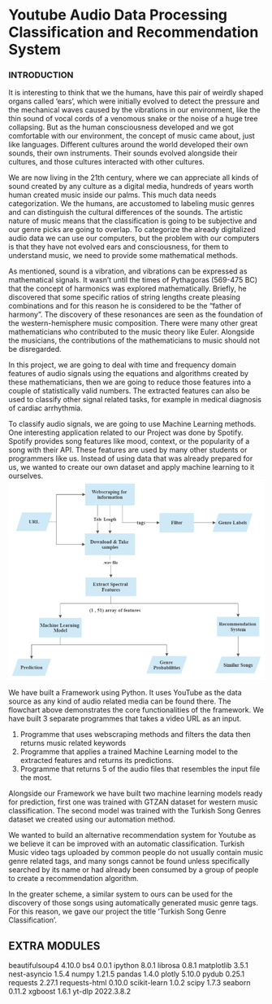 # Youtube Audio Data Processing Classification and Recommendation System
  
### INTRODUCTION
It is interesting to think that we the humans, have this pair of weirdly shaped organs called ‘ears’, which were initially evolved to detect the pressure and the mechanical waves caused by the vibrations in our environment, like the thin sound of vocal cords of a venomous snake or the noise of a huge tree collapsing. But as the human consciousness developed and we got comfortable with our environment, the concept of music came about, just like languages. Different cultures around the world developed their own sounds, their own instruments. Their sounds evolved alongside their cultures, and those cultures interacted with other cultures.
    
We are now living in the 21th century, where we can appreciate all kinds of sound created by any culture as a digital media, hundreds of years worth human created music inside our palms. This much data needs categorization. We the humans, are accustomed to labeling music genres and can distinguish the cultural differences of the sounds. The artistic nature of music means that the classification is going to be subjective and our genre picks are going to overlap. To categorize the already digitalized audio data we can use our computers, but the problem with our computers is that they have not evolved ears and consciousness, for them to understand music, we need to provide some mathematical methods. 

As mentioned, sound is a vibration, and vibrations can be expressed as mathematical signals. It wasn’t until the times of Pythagoras (569-475 BC) that the concept of harmonics was explored mathematically. Briefly, he discovered that some specific ratios of string lengths create pleasing combinations and for this reason he is considered to be the “father of harmony”. The discovery of these resonances are seen as the foundation of the western-hemisphere music composition. There were many other great mathematicians who contributed to the music theory like Euler. Alongside the musicians, the contributions of the mathematicians to music should not be disregarded.

In this project, we are going to deal with time and frequency domain features of audio signals using the equations and algorithms created by these mathematicians, then we are going to reduce those features into a couple of statistically valid numbers. The extracted features can also be used to classify other signal related tasks, for example in medical diagnosis of cardiac arrhythmia.

To classify audio signals, we are going to use Machine Learning methods. One interesting application related to our Project was done by Spotify. Spotify provides song features like mood, context, or the popularity of a song with their API. These features are used by many other students or programmers like us. Instead of using data that was already prepared for us, we wanted to create our own dataset and apply machine learning to it ourselves. 
![alt text](https://github.com/MerttErturkk/Youtube-Audio-Data-Processing-Classification-and-Recommendation-System/blob/main/FLOWCHART.jpg?raw=true)


We have built a Framework using Python. It uses YouTube as the data source as any kind of audio related media can be found there. The flowchart above demonstrates the core functionalities of the framework. We have built 3 separate programmes that takes a video URL as an input. 
1)	Programme that uses webscraping methods and filters the data then returns music related keywords
2)	Programme that applies a trained Machine Learning model to the extracted features and returns its predictions.
3)	Programme that returns 5 of the audio files that resembles the input file the most. 

Alongside our Framework we have built two machine learning models ready for prediction, first one was trained with GTZAN dataset for western music classification. The second model was trained with the Turkish Song Genres dataset we created using our automation method.

We wanted to build an alternative recommendation system for Youtube as we believe it can be improved with an automatic classification. Turkish Music video tags uploaded by common people do not usually contain music genre related tags, and many songs cannot be found unless specifically searched by its name or had already been consumed by a group of people to create a recommendation algorithm. 

In the greater scheme, a similar system to ours can be used for the discovery of those songs using automatically generated music genre tags. For this reason, we gave our project the title ‘Turkish Song Genre Classification’.





## EXTRA MODULES

beautifulsoup4            4.10.0
bs4                       0.0.1
ipython                   8.0.1
librosa                   0.8.1
matplotlib                3.5.1
nest-asyncio              1.5.4
numpy                     1.21.5
pandas                    1.4.0
plotly                    5.10.0
pydub                     0.25.1
requests                  2.27.1
requests-html             0.10.0
scikit-learn              1.0.2
scipy                     1.7.3
seaborn                   0.11.2
xgboost                   1.6.1
yt-dlp                    2022.3.8.2


